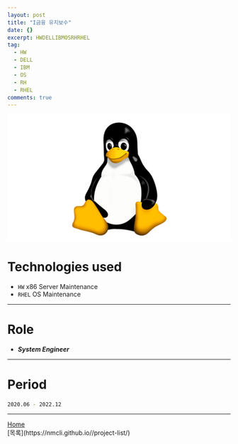```yaml
---
layout: post
title: "I금융 유지보수"
date: {}
excerpt: HWDELLIBMOSRHRHEL
tag:
  - HW
  - DELL
  - IBM
  - OS
  - RH
  - RHEL
comments: true
---
```


![Untitled](/assets/img/linux_logo.png)
# Technologies used
* `HW` x86 Server Maintenance
* `RHEL` OS Maintenance

---

# Role
* ***System Engineer***

---

# Period
```bash
2020.06 - 2022.12
```
---

<div markdown="0"><a href="#" class="btn">Home</a></div>
[목록](https://nmcli.github.io//project-list/)
